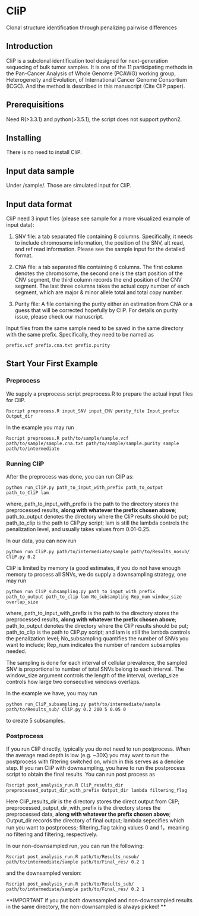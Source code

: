 # CliP
Clonal structure identification through penalizing pairwise differences

## Introduction
CliP is a subclonal identification tool designed for next-generation sequecing of bulk tumor samples. It is one of the 11  participating methods in the Pan-Cancer Analysis of Whole Genome (PCAWG) working group, Heterogeneity and Evolution, of International Cancer Genome Consortium (ICGC). And the method is described in this manuscript (Cite CliP paper).

## Prerequisitions
Need R(>3.3.1) and python(>3.5.1), the script does not support python2.

## Installing
There is no need to install CliP.

## Input data sample
Under /sample/. Those are simulated input for CliP.

## Input data format
CliP need 3 input files (please see sample for a more visualized example of input data):

1. SNV file: a tab separated file containing 8 columns. Specifically, it needs to include chromosome information, the position of the SNV, alt read, and ref read information. Please see the sample input for the detailed format. 

2. CNA file: a tab separated file containing 6 columns. The first column denotes the chromosome, the second one is the start position of the CNV segment, the third column records the end position of the CNV segment. The last three columns takes the actual copy number of each segment, which are major & minor allele total and total copy number.

3. Purity file: A file containing the purity either an estimation from CNA or a guess that will be corrected hopefully by CliP. For details on purity issue, please check our manuscript. 

Input files from the same sample need to be saved in the same directory with the same prefix. Specifically, they need to be named as
```
prefix.vcf prefix.cna.txt prefix.purity
```

## Start Your First Example

### Preprocess 
We supply a preprocess script preprocess.R to prepare the actual input files for CliP.
```
Rscript preprocess.R input_SNV input_CNV purity_file Input_prefix Output_dir
```

In the example you may run
```
Rscript preprocess.R path/to/sample/sample.vcf path/to/sample/sample.cna.txt path/to/sample/sample.purity sample path/to/intermediate
```

### Running CliP
After the preprocess was done, you can run CliP as:
```
python run_CliP.py path_to_input_with_prefix path_to_output path_to_CliP lam
```
where, path_to_input_with_prefix is the path to the directory stores the preprocessed results, **along with whatever the prefix chosen above**; path_to_output denotes the directory where the CliP results should be put; path_to_clip is the path to CliP.py script; lam is still the lambda controls the penalization level, and usually takes values from 0.01-0.25.

In our data, you can now run
```
python run_CliP.py path/to/intermediate/sample path/to/Results_nosub/ CliP.py 0.2
```

CliP is limited by memory (a good estimates, if you do not have enough memory to process all SNVs, we do supply a downsampling strategy, one may run 
```
python run_CliP_subsampling.py path_to_input_with_prefix path_to_output path_to_clip lam No_subsampling Rep_num window_size overlap_size
```
where, path_to_input_with_prefix is the path to the directory stores the preprocessed results, **along with whatever the prefix chosen above**; path_to_output denotes the directory where the CliP results should be put; path_to_clip is the path to CliP.py script; and lam is still the lambda controls the penalization level; No_subsampling quantifies the number of SNVs you want to include; Rep_num indicates the number of random subsamples needed.

The sampling is done for each interval of cellular prevalence, the sampled SNV is proportional to number of total SNVs belong to each interval. The window_size argument controls the length of the interval, overlap_size controls how large two consecutive windows overlaps. 

In the example we have, you may run
```
python run_CliP_subsampling.py path/to/intermediate/sample path/to/Results_sub/ CliP.py 0.2 200 5 0.05 0

```
to create 5 subsamples.

### Postprocess
If you run CliP directly, typically you do not need to run postprocess. When the average read depth is low (e.g. ~30X) you may want to run the postprocess with filtering switched on, which in this serves as a denoise step. If you ran CliP with downsampling, you have to run the postprocess script to obtain the final results. You can run post process as
```
Rscript post_analysis_run.R CliP_results_dir preprocessed_output_dir_with_prefix Output_dir lambda filtering_flag
```
Here CliP_results_dir is the directory stores the direct output from CliP; preprocessed_output_dir_with_prefix is the directory stores the preprocessed data, **along with whatever the prefix chosen above**; Output_dir records the directory of final output; lambda sepecifies which run you want to postprocess; 
filtering_flag taking values 0 and 1，meaning no filtering and filtering, respectively. 

In our non-downsampled run, you can run the following:
```
Rscript post_analysis_run.R path/to/Results_nosub/ path/to/intermediate/sample path/to/Final_res/ 0.2 1
```
and the downsampled version:
```
Rscript post_analysis_run.R path/to/Results_sub/ path/to/intermediate/sample path/to/Final_res/ 0.2 1
```
**IMPORTANT if you put both downsampled and non-downsampled results in the same directory, the non-downsampled is always picked! **





